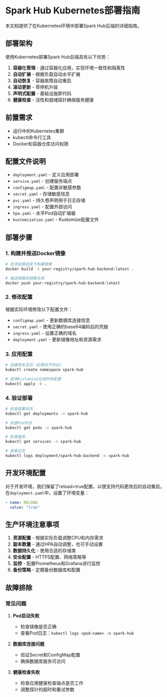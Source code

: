# Spark Hub Kubernetes部署指南

本文档提供了在Kubernetes环境中部署Spark Hub后端的详细指南。

## 部署架构

使用Kubernetes部署Spark Hub后端具有以下优势：

1. **容器化管理** - 通过容器化应用，实现环境一致性和隔离性
2. **自动扩展** - 根据负载自动水平扩展
3. **自动恢复** - 容器故障自动重启
4. **滚动更新** - 零停机升级
5. **声明式配置** - 基础设施即代码
6. **健康检查** - 活性和就绪探针确保服务健康

## 前置需求

- 运行中的Kubernetes集群
- kubectl命令行工具
- Docker和容器仓库访问权限

## 配置文件说明

- `deployment.yaml` - 定义应用部署
- `service.yaml` - 创建服务端点
- `configmap.yaml` - 配置非敏感参数
- `secret.yaml` - 存储敏感信息
- `pvc.yaml` - 持久卷声明用于日志存储
- `ingress.yaml` - 配置外部访问
- `hpa.yaml` - 水平Pod自动扩缩器
- `kustomization.yaml` - Kustomize配置文件

## 部署步骤

### 1. 构建并推送Docker镜像

```bash
# 在项目根目录下构建镜像
docker build -t your-registry/spark-hub-backend:latest .

# 推送镜像到镜像仓库
docker push your-registry/spark-hub-backend:latest
```

### 2. 修改配置

根据实际环境修改以下配置文件：

- `configmap.yaml` - 更新数据库连接信息
- `secret.yaml` - 使用正确的base64编码后的凭据
- `ingress.yaml` - 设置正确的域名
- `deployment.yaml` - 更新镜像地址和资源需求

### 3. 应用配置

```bash
# 创建命名空间（如果尚不存在）
kubectl create namespace spark-hub

# 使用Kustomize应用所有配置
kubectl apply -k .
```

### 4. 验证部署

```bash
# 检查部署状态
kubectl get deployments -n spark-hub

# 检查Pod状态
kubectl get pods -n spark-hub

# 检查服务
kubectl get services -n spark-hub

# 查看日志
kubectl logs deployment/spark-hub-backend -n spark-hub
```

## 开发环境配置

对于开发环境，我们保留了reload=true配置，以便支持代码更改后的自动重启。在`deployment.yaml`中，设置了环境变量：

```yaml
- name: RELOAD
  value: "true"
```

## 生产环境注意事项

1. **资源配置** - 根据实际负载调整CPU和内存需求
2. **副本数量** - 通过HPA自动调整，也可手动设置
3. **数据持久化** - 使用合适的存储类
4. **安全配置** - HTTPS配置、网络策略等
5. **监控** - 配置Prometheus和Grafana进行监控
6. **备份策略** - 定期备份数据库和配置

## 故障排除

### 常见问题

1. **Pod启动失败**
   - 检查镜像是否正确
   - 查看Pod日志：`kubectl logs <pod-name> -n spark-hub`

2. **数据库连接问题**
   - 验证Secret和ConfigMap配置
   - 确保数据库服务可访问

3. **健康检查失败**
   - 检查应用健康检查端点是否工作
   - 调整探针的超时和重试参数 